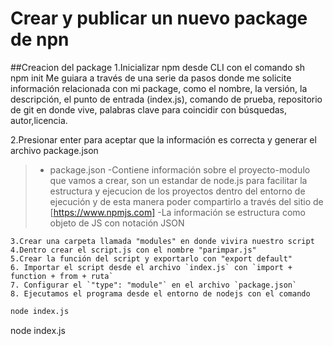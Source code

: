 # Crear y publicar un nuevo package de npn

##Creacion del package
1.Inicializar npm desde CLI con el comando
    sh
        npm init
Me guiara a través de una serie da pasos donde me solicite información relacionada con mi package, como el nombre, la versión, la descripción, el punto de entrada (index.js), comando de prueba, repositorio de git en donde vive, palabras clave para coincidir con búsquedas, autor,licencia.

2.Presionar enter para aceptar que la información es correcta y generar el archivo package.json

> - package.json
    -Contiene información sobre el proyecto-modulo que vamos a crear, son un estandar de node.js para facilitar la estructura y ejecucion de los proyectos dentro del entorno de ejecución y de esta manera poder compartirlo a través del sitio de [https://www.npmjs.com]
    -La información se estructura como objeto de JS con notación JSON

    3.Crear una carpeta llamada "modules" en donde vivira nuestro script
    4.Dentro crear el script.js con el nombre "parimpar.js"
    5.Crear la función del script y exportarlo con "export default"
    6. Importar el script desde el archivo `index.js` con `import + function + from + ruta`
    7. Configurar el `"type": "module"` en el archivo `package.json`
    8. Ejecutamos el programa desde el entorno de nodejs con el comando
```sh
node index.js
```
node index.js
```
